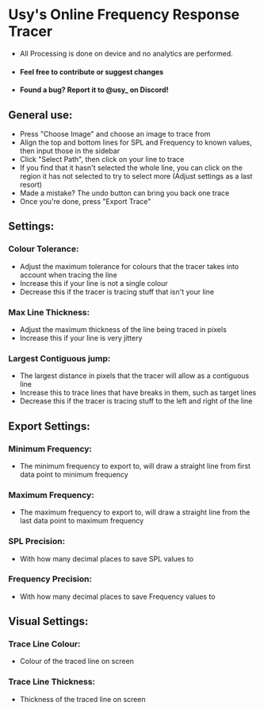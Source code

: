 # Usy's Online Frequency Response Tracer

- All Processing is done on device and no analytics are performed. 
- #### Feel free to contribute or suggest changes
- #### Found a bug? Report it to @usy_ on Discord!

## General use:
- Press "Choose Image" and choose an image to trace from
- Align the top and bottom lines for SPL and Frequency to known values, then input those in the sidebar
- Click "Select Path", then click on your line to trace
- If you find that it hasn't selected the whole line, you can click on the region it has not selected to try to select more (Adjust settings as a last resort)
- Made a mistake? The undo button can bring you back one trace
- Once you're done, press "Export Trace"

## Settings:
### Colour Tolerance:
- Adjust the maximum tolerance for colours that the tracer takes into account when tracing the line
- Increase this if your line is not a single colour
- Decrease this if the tracer is tracing stuff that isn't your line
### Max Line Thickness:
- Adjust the maximum thickness of the line being traced in pixels
- Increase this if your line is very jittery
### Largest Contiguous jump:
- The largest distance in pixels that the tracer will allow as a contiguous line
- Increase this to trace lines that have breaks in them, such as target lines
- Decrease this if the tracer is tracing stuff to the left and right of the line

## Export Settings:
### Minimum Frequency:
- The minimum frequency to export to, will draw a straight line from first data point to minimum frequency
### Maximum Frequency:
- The maximum frequency to export to, will draw a straight line from the last data point to maximum frequency
### SPL Precision:
- With how many decimal places to save SPL values to
### Frequency Precision:
- With how many decimal places to save Frequency values to

## Visual Settings:
### Trace Line Colour:
- Colour of the traced line on screen
### Trace Line Thickness:
- Thickness of the traced line on screen